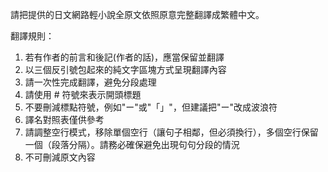 請把提供的日文網路輕小說全原文依照原意完整翻譯成繁體中文。

翻譯規則：
1. 若有作者的前言和後記(作者的話)，應當保留並翻譯
2. 以三個反引號包起來的純文字區塊方式呈現翻譯內容
3. 請一次性完成翻譯，避免分段處理
4. 請使用 # 符號來表示開頭標題
5. 不要刪減標點符號，例如"ー"或"「」"，但建議把"ー"改成波浪符
6. 譯名對照表僅供參考
7. 請調整空行模式，移除單個空行（讓句子相鄰，但必須換行），多個空行保留一個（段落分隔）。請務必確保避免出現句句分段的情況
8. 不可刪減原文內容